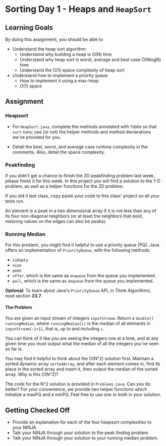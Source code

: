 # Sorting Day 1 - Heaps and `HeapSort`

## Learning Goals

By doing this assignment, you should be able to

* Understand the heap sort algorithm:
  * Understand why building a heap is O(N) time
  * Understand why heap sort is worst, average and best case O(NlogN) time
  * Understand the O(1) space complexity of heap sort
* Understand how to implement a priority queue
  * How to implement it using a max-heap
  * O(1) space

## Assignment

### Heapsort

- For `HeapSort.java`, complete the methods annotated with `TODO`s so that `sort` runs; use (or not) the helper methods and method declarations we've provided for you.

- Detail the best, worst, and average case runtime complexity in the comments. Also, detail the space complexity.

### Peakfinding

If you didn't get a chance to finish the 2D peakfinding problem last week, please finish it for this week. In this project you will find a solution to the 1-D problem, as well as a helper functions for the 2D problem.

If you did it last class, copy paste your code to this class' project so all your tests run.

An element is a peak in a two dimensional array if it is not less than any of its four non-diagonal neighbors (or at least the neighbors that exist, meaning values on the edges can also be peaks).

### Running Median

For this problem, you might find it helpful to use a priority queue (PQ). Java offers an implementation of `PriorityQueue`, with the following methods:

- `isEmpty`
- `size`
- `peek`
- `offer`, which is the same as `enqueue` from the queue you implemented.
- `poll`, which is the same as `dequeue` from the queue you implemented.

**Optional**: To learn about Java's `PriorityQueue` API, in *Think Algorithms*, read section **23.7**.

#### The Problem

You are given an input stream of integers `inputStream`. Return a `double[] runningMedian`, where `runningMedian[i]` is the median of all elements in `inputStream[:i+1]`, that is, up to and including `i`.

You can think of it like you are seeing the integers one at a time, and at any given time you must output what the median of all the integers you've seen so far is.

You may find it helpful to think about the O(N^2) solution first. Maintain a sorted dynamic array `sortedArray`, and after each element comes in, find its place in the sorted array and insert it, then output the median of the sorted array. Why is this O(N^2)?

The code for the N^2 solution is provided in `Problems.java`. Can you do better? For your convenience, we provide two helper functions which initialize a maxPQ and a minPQ. Feel free to use one or both in your solution.

## Getting Checked Off

- Provide an explanation for each of the four heapsort complexities to your NINJA.
- Talk your NINJA through your solution to the peak finding problem
- Talk your NINJA through your solution to your running median problem.
